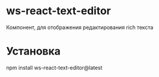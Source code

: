 # ws-react-text-editor

Компонент, для отображения редактирования rich текста

# Установка

npm install ws-react-text-editor@latest
